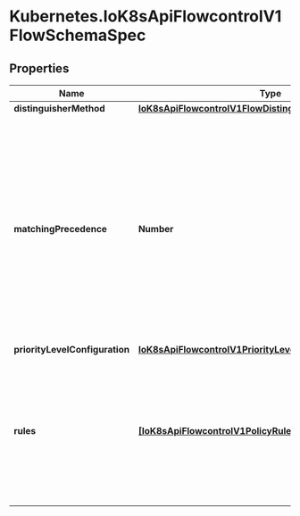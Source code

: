# Kubernetes.IoK8sApiFlowcontrolV1FlowSchemaSpec

## Properties

Name | Type | Description | Notes
------------ | ------------- | ------------- | -------------
**distinguisherMethod** | [**IoK8sApiFlowcontrolV1FlowDistinguisherMethod**](IoK8sApiFlowcontrolV1FlowDistinguisherMethod.md) |  | [optional] 
**matchingPrecedence** | **Number** | &#x60;matchingPrecedence&#x60; is used to choose among the FlowSchemas that match a given request. The chosen FlowSchema is among those with the numerically lowest (which we take to be logically highest) MatchingPrecedence.  Each MatchingPrecedence value must be ranged in [1,10000]. Note that if the precedence is not specified, it will be set to 1000 as default. | [optional] 
**priorityLevelConfiguration** | [**IoK8sApiFlowcontrolV1PriorityLevelConfigurationReference**](IoK8sApiFlowcontrolV1PriorityLevelConfigurationReference.md) |  | 
**rules** | [**[IoK8sApiFlowcontrolV1PolicyRulesWithSubjects]**](IoK8sApiFlowcontrolV1PolicyRulesWithSubjects.md) | &#x60;rules&#x60; describes which requests will match this flow schema. This FlowSchema matches a request if and only if at least one member of rules matches the request. if it is an empty slice, there will be no requests matching the FlowSchema. | [optional] 


